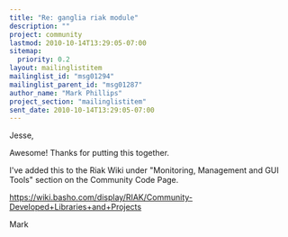```yaml
---
title: "Re: ganglia riak module"
description: ""
project: community
lastmod: 2010-10-14T13:29:05-07:00
sitemap:
  priority: 0.2
layout: mailinglistitem
mailinglist_id: "msg01294"
mailinglist_parent_id: "msg01287"
author_name: "Mark Phillips"
project_section: "mailinglistitem"
sent_date: 2010-10-14T13:29:05-07:00
---
```



Jesse,

Awesome! Thanks for putting this together.

I've added this to the Riak Wiki under "Monitoring, Management and GUI
Tools" section on the Community Code Page.

https://wiki.basho.com/display/RIAK/Community-Developed+Libraries+and+Projects

Mark

